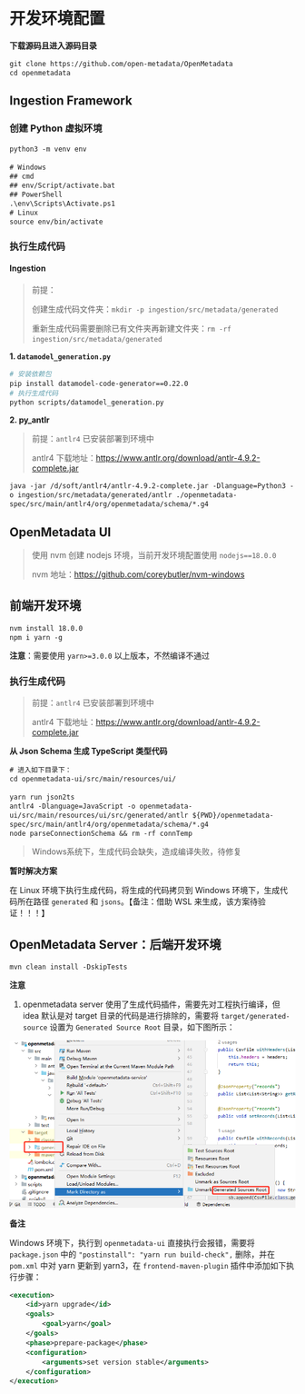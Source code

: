 # 开发环境配置

**下载源码且进入源码目录**

```shell
git clone https://github.com/open-metadata/OpenMetadata
cd openmetadata
```

## Ingestion Framework

### 创建 Python 虚拟环境

```shell
python3 -m venv env

# Windows
## cmd
## env/Script/activate.bat
## PowerShell
.\env\Scripts\Activate.ps1
# Linux
source env/bin/activate
```

### 执行生成代码

#### Ingestion

> 前提：
> 
> 创建生成代码文件夹：`mkdir -p ingestion/src/metadata/generated`
>
> 重新生成代码需要删除已有文件夹再新建文件夹：`rm -rf ingestion/src/metadata/generated`

**1. `datamodel_generation.py`**

```sh
# 安装依赖包
pip install datamodel-code-generator==0.22.0
# 执行生成代码
python scripts/datamodel_generation.py
```

**2. py_antlr**

> 前提：`antlr4` 已安装部署到环境中
>
> antlr4 下载地址：<https://www.antlr.org/download/antlr-4.9.2-complete.jar>

```
java -jar /d/soft/antlr4/antlr-4.9.2-complete.jar -Dlanguage=Python3 -o ingestion/src/metadata/generated/antlr ./openmetadata-spec/src/main/antlr4/org/openmetadata/schema/*.g4
```

<!--
### 安装包

```shell
# Windows
python -m pip install "ingestion[dev]/"

# Linux
make install_dev
```

### 执行生成代码

**Windows**

```shell
# 需提前创建空文件夹 ingestion/src/metadata/generated
python scripts/datamodel_generation.py

java -jar /d/soft/antlr4/antlr-4.9.2-complete.jar -Dlanguage=Python3 -o ingestion/src/metadata/generated/antlr ./openmetadata-spec/src/main/antlr4/org/openmetadata/schema/*.g4

python -m pip install ingestion/
```

**Linux**

```shell
make generate
```
-->

## OpenMetadata UI

> 使用 nvm 创建 nodejs 环境，当前开发环境配置使用 `nodejs==18.0.0`
>
> nvm 地址：<https://github.com/coreybutler/nvm-windows>

## 前端开发环境

```shell
nvm install 18.0.0
npm i yarn -g
```

**注意**：需要使用 `yarn>=3.0.0` 以上版本，不然编译不通过

### 执行生成代码

> 前提：`antlr4` 已安装部署到环境中
>
> antlr4 下载地址：<https://www.antlr.org/download/antlr-4.9.2-complete.jar>

**从 Json Schema 生成 TypeScript 类型代码**

```shell
# 进入如下目录下：
cd openmetadata-ui/src/main/resources/ui/

yarn run json2ts
antlr4 -Dlanguage=JavaScript -o openmetadata-ui/src/main/resources/ui/src/generated/antlr ${PWD}/openmetadata-spec/src/main/antlr4/org/openmetadata/schema/*.g4
node parseConnectionSchema && rm -rf connTemp
```

> Windows系统下，生成代码会缺失，造成编译失败，待修复

**暂时解决方案**

在 Linux 环境下执行生成代码，将生成的代码拷贝到 Windows 环境下，生成代码所在路径 `generated` 和 `jsons`。【备注：借助 WSL 来生成，该方案待验证！！！】

## OpenMetadata Server：后端开发环境

```shell
mvn clean install -DskipTests
```

**注意**

1. openmetadata server 使用了生成代码插件，需要先对工程执行编译，但 idea 默认是对 target 目录的代码是进行排除的，需要将 `target/generated-source` 设置为 `Generated Source Root` 目录，如下图所示：

![](images/开发环境20230912135909.png)

**备注**

Windows 环境下，执行到 `openmetadata-ui` 直接执行会报错，需要将 `package.json` 中的 `"postinstall": "yarn run build-check",` 删除，并在 `pom.xml` 中对 yarn 更新到 yarn3，在 `frontend-maven-plugin` 插件中添加如下执行步骤：

```xml
<execution>
    <id>yarn upgrade</id>
    <goals>
        <goal>yarn</goal>
    </goals>
    <phase>prepare-package</phase>
    <configuration>
        <arguments>set version stable</arguments>
    </configuration>
</execution>
```